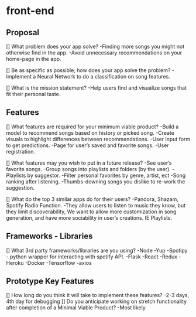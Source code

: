 # front-end

## Proposal

[] What problem does your app solve?
    -Finding more songs you might not otherwise find in the app. 
    -Avoid unnecessary recommendations on your home-page in the app.

[] Be as specific as possible; how does your app solve the problem?
    -Implement a Neural Network to do a classification on song features.

[] What is the mission statement?
    -Help users find and visualize songs that fit their personal taste.

## Features

[] What features are required for your minimum viable product?
    -Build a model to recommend songs based on history or picked song.
    -Create visuals to highlight differences between recommendations.
    -User input form to get predictions.
    -Page for user’s saved and favorite songs.
    -User registration.

[] What features may you wish to put in a future release?
    -See user’s favorite songs.
    -Group songs into playlists and folders (by the user).
    -Playlists by suggestor.
    -Filter personal favorites by genre, artist, ect
    -Song ranking after listening.
    -Thumbs-downing songs you dislike to re-work the suggestion.

[] What do the top 3 similar apps do for their users?
    -Pandora, Shazam, Spotify Radio Function. 
    -They allow users to listen to music they know, but they limit discoverability, We want to allow more customization in song generation, and have    more sociability in user’s creations. IE Playlists.

## Frameworks - Libraries

[] What 3rd party frameworks/libraries are you using?
    -Node
    -Yup
    -Spotipy  - python wrapper for interacting with spotify API.
    -Flask
    -React 
    -Redux
    -Heroku
    -Docker
    -Tensorflow
    -axios

## Prototype Key Features

[] How long do you think it will take to implement these features?
    -2-3 days, 4th day for debugging
[] Do you anticipate working on stretch functionality after completion of a Minimal Viable Product?
    -Most likely
